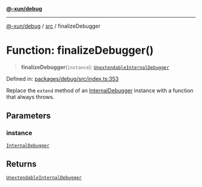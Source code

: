 [**@-xun/debug**](../../README.md)

***

[@-xun/debug](../../README.md) / [src](../README.md) / finalizeDebugger

# Function: finalizeDebugger()

> **finalizeDebugger**(`instance`): [`UnextendableInternalDebugger`](../interfaces/UnextendableInternalDebugger.md)

Defined in: [packages/debug/src/index.ts:353](https://github.com/Xunnamius/rejoinder/blob/0c71f0cfbd86c57b509e0c9b870bf5a3b0f96cd2/packages/debug/src/index.ts#L353)

Replace the `extend` method of an [InternalDebugger](../interfaces/InternalDebugger.md) instance with a
function that always throws.

## Parameters

### instance

[`InternalDebugger`](../interfaces/InternalDebugger.md)

## Returns

[`UnextendableInternalDebugger`](../interfaces/UnextendableInternalDebugger.md)
